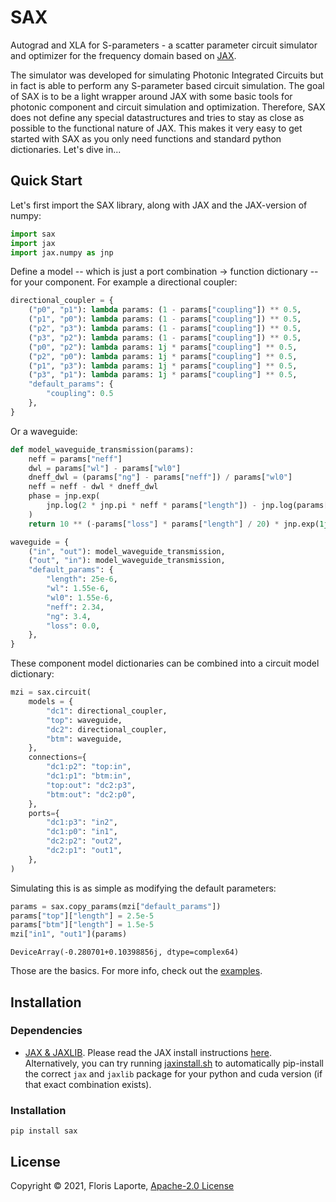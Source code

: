 # SAX

Autograd and XLA for S-parameters - a scatter parameter circuit simulator and
optimizer for the frequency domain based on [JAX](https://github.com/google/jax).

The simulator was developed for simulating Photonic Integrated Circuits but in fact is
able to perform any S-parameter based circuit simulation.  The goal of SAX is to be a
light wrapper around JAX with some basic tools for photonic component and circuit
simulation and optimization. Therefore, SAX does not define any special datastructures
and tries to stay as close as possible to the functional nature of JAX.  This makes it
very easy to get started with SAX as you only need functions and standard python
dictionaries. Let's dive in...

## Quick Start

Let's first import the SAX library, along with JAX and the JAX-version of numpy:

```python
import sax
import jax
import jax.numpy as jnp
```

Define a model -- which is just a port combination -> function dictionary -- for your
component. For example a directional coupler:

```python
directional_coupler = {
    ("p0", "p1"): lambda params: (1 - params["coupling"]) ** 0.5,
    ("p1", "p0"): lambda params: (1 - params["coupling"]) ** 0.5,
    ("p2", "p3"): lambda params: (1 - params["coupling"]) ** 0.5,
    ("p3", "p2"): lambda params: (1 - params["coupling"]) ** 0.5,
    ("p0", "p2"): lambda params: 1j * params["coupling"] ** 0.5,
    ("p2", "p0"): lambda params: 1j * params["coupling"] ** 0.5,
    ("p1", "p3"): lambda params: 1j * params["coupling"] ** 0.5,
    ("p3", "p1"): lambda params: 1j * params["coupling"] ** 0.5,
    "default_params": {
        "coupling": 0.5
    },
}
```

Or a waveguide:

```python
def model_waveguide_transmission(params):
    neff = params["neff"]
    dwl = params["wl"] - params["wl0"]
    dneff_dwl = (params["ng"] - params["neff"]) / params["wl0"]
    neff = neff - dwl * dneff_dwl
    phase = jnp.exp(
        jnp.log(2 * jnp.pi * neff * params["length"]) - jnp.log(params["wl"])
    )
    return 10 ** (-params["loss"] * params["length"] / 20) * jnp.exp(1j * phase)

waveguide = {
    ("in", "out"): model_waveguide_transmission,
    ("out", "in"): model_waveguide_transmission,
    "default_params": {
        "length": 25e-6,
        "wl": 1.55e-6,
        "wl0": 1.55e-6,
        "neff": 2.34,
        "ng": 3.4,
        "loss": 0.0,
    },
}
```

These component model dictionaries can be combined into a circuit model dictionary:

```python
mzi = sax.circuit(
    models = {
        "dc1": directional_coupler,
        "top": waveguide,
        "dc2": directional_coupler,
        "btm": waveguide,
    },
    connections={
        "dc1:p2": "top:in",
        "dc1:p1": "btm:in",
        "top:out": "dc2:p3",
        "btm:out": "dc2:p0",
    },
    ports={
        "dc1:p3": "in2",
        "dc1:p0": "in1",
        "dc2:p2": "out2",
        "dc2:p1": "out1",
    },
)
```

Simulating this is as simple as modifying the default parameters:

```python
params = sax.copy_params(mzi["default_params"])
params["top"]["length"] = 2.5e-5
params["btm"]["length"] = 1.5e-5
mzi["in1", "out1"](params)
```
```
DeviceArray(-0.280701+0.10398856j, dtype=complex64)
```

Those are the basics. For more info, check out the
[examples](https://github.com/flaport/sax/tree/master/examples).

## Installation

### Dependencies

- [JAX & JAXLIB](https://github.com/google/jax). Please read the JAX install
instructions [here](https://github.com/google/jax/#installation). Alternatively, you can
try running [jaxinstall.sh](jaxinstall.sh) to automatically pip-install the correct
`jax` and `jaxlib` package for your python and cuda version (if that exact combination
exists).

### Installation

```
pip install sax
```

## License

Copyright © 2021, Floris Laporte, [Apache-2.0 License](LICENSE)
